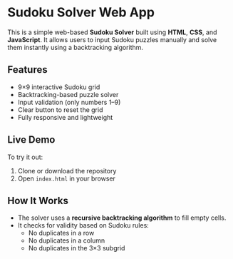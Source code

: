 #  Sudoku Solver Web App

This is a simple web-based **Sudoku Solver** built using **HTML**, **CSS**, and **JavaScript**. It allows users to input Sudoku puzzles manually and solve them instantly using a backtracking algorithm.

##  Features

- 9×9 interactive Sudoku grid
- Backtracking-based puzzle solver
- Input validation (only numbers 1–9)
- Clear button to reset the grid
- Fully responsive and lightweight



##  Live Demo

To try it out:
1. Clone or download the repository
2. Open `index.html` in your browser



##  How It Works

- The solver uses a **recursive backtracking algorithm** to fill empty cells.
- It checks for validity based on Sudoku rules:
  - No duplicates in a row
  - No duplicates in a column
  - No duplicates in the 3×3 subgrid



